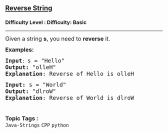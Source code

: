 <h2><a href="https://www.geeksforgeeks.org/problems/reverse-string--141628/1?page=24&sortBy=difficulty">Reverse String</a></h2><h3>Difficulty Level : Difficulty: Basic</h3><hr><div class="problems_problem_content__Xm_eO"><p><span style="font-size: 18px;">Given a string <strong>s</strong>, you need to <strong>reverse</strong> it.</span></p>
<p><span style="font-size: 18px;"><strong>Examples:</strong></span></p>
<pre><span style="font-size: 18px;"><strong>Input</strong></span>: <span style="font-size: 18px;">s = "Hello"
<strong>Output:</strong> "olleH"
<strong>Explanation</strong>: Reverse of Hello is olleH</span></pre>
<pre><span style="font-size: 18px;"><strong>Input: </strong>s = "World"
<strong>Output: </strong>"dlroW"
<strong>Explanation</strong>: Reverse of World is dlroW</span>
</pre></div><br><p><span style=font-size:18px><strong>Topic Tags : </strong><br><code>Java-Strings</code>&nbsp;<code>CPP</code>&nbsp;<code>python</code>&nbsp;